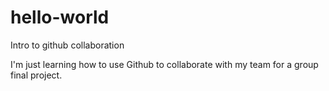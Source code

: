 # hello-world
Intro to github collaboration

I'm just learning how to use Github to collaborate with my team for a group final project.
